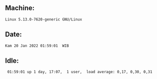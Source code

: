 ## Machine:
```
Linux 5.13.0-7620-generic GNU/Linux
```
## Date:
```
Kam 20 Jan 2022 01:59:01  WIB
```
## Idle:
```
 01:59:01 up 1 day, 17:07,  1 user,  load average: 0,17, 0,30, 0,31
```
